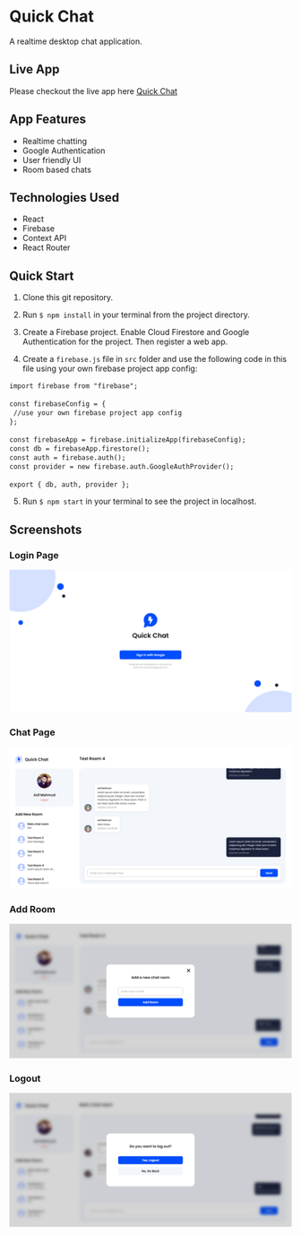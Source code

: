 # Quick Chat

A realtime desktop chat application.

## Live App

Please checkout the live app here [Quick Chat](https://quick-chat-9ab5a.web.app/)

## App Features

- Realtime chatting
- Google Authentication
- User friendly UI
- Room based chats

## Technologies Used

- React
- Firebase
- Context API
- React Router

## Quick Start

1. Clone this git repository.

2. Run `$ npm install` in your terminal from the project directory.

3. Create a Firebase project. Enable Cloud Firestore and Google Authentication for the project. Then register a web app.

4. Create a `firebase.js` file in `src` folder and use the following code in this file using your own firebase project app config:

```
import firebase from "firebase";

const firebaseConfig = {
 //use your own firebase project app config
};

const firebaseApp = firebase.initializeApp(firebaseConfig);
const db = firebaseApp.firestore();
const auth = firebase.auth();
const provider = new firebase.auth.GoogleAuthProvider();

export { db, auth, provider };

```

5. Run `$ npm start` in your terminal to see the project in localhost.

## Screenshots

### Login Page

![login-page](./screenshots/login.png)

### Chat Page

![chat-page](./screenshots/chat.png)

### Add Room

![add-room](./screenshots/add_room.png)

### Logout

![logout](./screenshots/logout.png)
